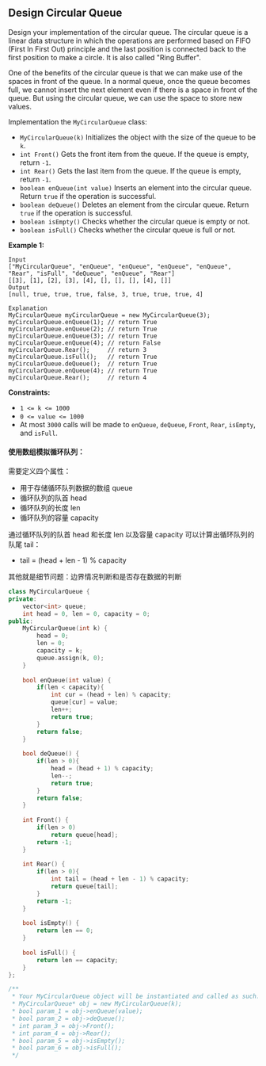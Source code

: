 ## Design Circular Queue

Design your implementation of the circular queue. The circular queue is a linear data structure in which the operations are performed based on FIFO (First In First Out) principle and the last position is connected back to the first position to make a circle. It is also called "Ring Buffer".

One of the benefits of the circular queue is that we can make use of the spaces in front of the queue. In a normal queue, once the queue becomes full, we cannot insert the next element even if there is a space in front of the queue. But using the circular queue, we can use the space to store new values.

Implementation the `MyCircularQueue` class:

- `MyCircularQueue(k)` Initializes the object with the size of the queue to be `k`.
- `int Front()` Gets the front item from the queue. If the queue is empty, return `-1`.
- `int Rear()` Gets the last item from the queue. If the queue is empty, return `-1`.
- `boolean enQueue(int value)` Inserts an element into the circular queue. Return `true` if the operation is successful.
- `boolean deQueue()` Deletes an element from the circular queue. Return `true` if the operation is successful.
- `boolean isEmpty()` Checks whether the circular queue is empty or not.
- `boolean isFull()` Checks whether the circular queue is full or not.

**Example 1:**

```
Input
["MyCircularQueue", "enQueue", "enQueue", "enQueue", "enQueue", "Rear", "isFull", "deQueue", "enQueue", "Rear"]
[[3], [1], [2], [3], [4], [], [], [], [4], []]
Output
[null, true, true, true, false, 3, true, true, true, 4]

Explanation
MyCircularQueue myCircularQueue = new MyCircularQueue(3);
myCircularQueue.enQueue(1); // return True
myCircularQueue.enQueue(2); // return True
myCircularQueue.enQueue(3); // return True
myCircularQueue.enQueue(4); // return False
myCircularQueue.Rear();     // return 3
myCircularQueue.isFull();   // return True
myCircularQueue.deQueue();  // return True
myCircularQueue.enQueue(4); // return True
myCircularQueue.Rear();     // return 4
```

**Constraints:**

- `1 <= k <= 1000`
- `0 <= value <= 1000`
- At most `3000` calls will be made to `enQueue`, `deQueue`, `Front`, `Rear`, `isEmpty`, and `isFull`.

#### 使用数组模拟循环队列：

需要定义四个属性：

- 用于存储循环队列数据的数组 queue
- 循环队列的队首 head
- 循环队列的长度 len
- 循环队列的容量 capacity

通过循环队列的队首 head 和长度 len 以及容量 capacity 可以计算出循环队列的队尾 tail：

- tail = (head + len - 1) % capacity

其他就是细节问题：边界情况判断和是否存在数据的判断

```c++
class MyCircularQueue {
private:
    vector<int> queue;
    int head = 0, len = 0, capacity = 0;
public:
    MyCircularQueue(int k) {
        head = 0;
        len = 0;
        capacity = k;
        queue.assign(k, 0);
    }
    
    bool enQueue(int value) {
        if(len < capacity){
            int cur = (head + len) % capacity;
            queue[cur] = value;
            len++;
            return true;
        }
        return false;
    }
    
    bool deQueue() {
        if(len > 0){
            head = (head + 1) % capacity;
            len--;
            return true;
        }
        return false;
    }
    
    int Front() {
        if(len > 0)
            return queue[head];
        return -1;
    }
    
    int Rear() {
        if(len > 0){
            int tail = (head + len - 1) % capacity;
            return queue[tail];
        }
        return -1;
    }
    
    bool isEmpty() {
        return len == 0;
    }
    
    bool isFull() {
        return len == capacity;
    }
};

/**
 * Your MyCircularQueue object will be instantiated and called as such:
 * MyCircularQueue* obj = new MyCircularQueue(k);
 * bool param_1 = obj->enQueue(value);
 * bool param_2 = obj->deQueue();
 * int param_3 = obj->Front();
 * int param_4 = obj->Rear();
 * bool param_5 = obj->isEmpty();
 * bool param_6 = obj->isFull();
 */
```

